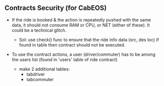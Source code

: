 ## Contracts Security (for CabEOS)
* If the ride is booked & the action is repeatedly pushed with the same data, it should not consume RAM or CPU, or NET (either of these). It could be a technical glitch.
	- Sol: use check() func to ensure that the ride info data (src, des loc) if found in table then contract should not be executed.

* To use the contract actions, a user (driver/commuter) has to be among the users list (found in 'users' table of  ride contract)
	- make 2 additional tables:
		+ tabdriver
		+ tabcommuter